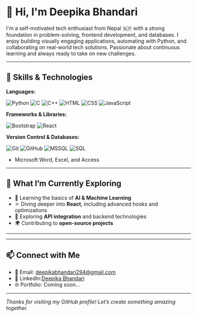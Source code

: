 # 👋 Hi, I'm Deepika Bhandari

I'm a self-motivated tech enthusiast from Nepal 🇳🇵 with a strong foundation in problem-solving, frontend development, and databases. I enjoy building visually engaging applications, automating with Python, and collaborating on real-world tech solutions. Passionate about continuous learning and always ready to take on new challenges.

---

## 🔧 Skills & Technologies

**Languages:**

![Python](https://img.shields.io/badge/-Python-3776AB?style=flat\&logo=python\&logoColor=white)
![C](https://img.shields.io/badge/-C-00599C?style=flat\&logo=c\&logoColor=white)
![C++](https://img.shields.io/badge/-C++-00599C?style=flat\&logo=c%2B%2B\&logoColor=white)
![HTML](https://img.shields.io/badge/-HTML5-E34F26?style=flat\&logo=html5\&logoColor=white)
![CSS](https://img.shields.io/badge/-CSS3-1572B6?style=flat\&logo=css3)
![JavaScript](https://img.shields.io/badge/-JavaScript-F7DF1E?style=flat\&logo=javascript\&logoColor=black)

**Frameworks & Libraries:**

![Bootstrap](https://img.shields.io/badge/-Bootstrap-563D7C?style=flat\&logo=bootstrap\&logoColor=white)
![React](https://img.shields.io/badge/-React-61DAFB?style=flat\&logo=react\&logoColor=black)

**Version Control & Databases:**

![Git](https://img.shields.io/badge/-Git-F05032?style=flat\&logo=git\&logoColor=white)
![GitHub](https://img.shields.io/badge/-GitHub-181717?style=flat\&logo=github)
![MSSQL](https://img.shields.io/badge/-MSSQL-CC2927?style=flat\&logo=microsoft%20sql%20server\&logoColor=white)
![SQL](https://img.shields.io/badge/-SQL-4479A1?style=flat\&logo=postgresql\&logoColor=white)

* Microsoft Word, Excel, and Access

---

## 🌱 What I’m Currently Exploring

* 🤖 Learning the basics of **AI & Machine Learning**
* ⚛️ Diving deeper into **React**, including advanced hooks and optimizations
* 🔌 Exploring **API integration** and backend technologies
* 🌍 Contributing to **open-source projects**

---


---

## 📫 Connect with Me

* 📧 Email: deepikabhandari294@gmail.com
* 🔗 LinkedIn:[Deepika Bhandari](https://www.linkedin.com/in/deepika-bhandari-b0687321a?utm_source=share&utm_campaign=share_via&utm_content=profile&utm_medium=android_app)
* 🌐 Portfolio: Coming soon…

---

*Thanks for visiting my GitHub profile! Let’s create something amazing together.*
